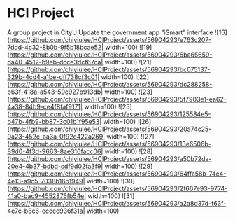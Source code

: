 # HCI Project
A group project in CityU
Update the government app "iSmart" interface
![16](https://github.com/chiyiulee/HCIProject/assets/56904293/e763c207-7ddd-4c32-8b0b-9f5b18bcae52| width=100)
![19](https://github.com/chiyiulee/HCIProject/assets/56904293/6ba65659-da40-4512-b9eb-dcce3dcf67ca| width=100)
![21](https://github.com/chiyiulee/HCIProject/assets/56904293/bc075137-329b-4cd4-a1be-dff738cf3c01| width=100)
![22](https://github.com/chiyiulee/HCIProject/assets/56904293/dc288258-b63f-418a-a543-59c927b913db| width=100)
![23](https://github.com/chiyiulee/HCIProject/assets/56904293/5f7903e1-ea62-4a38-84b9-ce4f8faf9171| width=100)
![25](https://github.com/chiyiulee/HCIProject/assets/56904293/125584e5-b47b-4fb9-bb87-3c01b1f95e53| width=100)
![26](https://github.com/chiyiulee/HCIProject/assets/56904293/20a74c25-0a23-452c-aa3a-0f92e422a269| width=100)
![27](https://github.com/chiyiulee/HCIProject/assets/56904293/13e6506b-89d0-4f3d-9663-8ae316facc06| width=100)
![28](https://github.com/chiyiulee/HCIProject/assets/56904293/a50b72da-20e4-4b37-bdbd-cdf9d02fa3f9| width=100)
![29](https://github.com/chiyiulee/HCIProject/assets/56904293/64ffa58b-74c4-4e13-a9c5-7038b16b1949| width=100)
![30](https://github.com/chiyiulee/HCIProject/assets/56904293/2f667e93-9774-41a0-bac9-4552875fb54e| width=100)
![31](https://github.com/chiyiulee/HCIProject/assets/56904293/a2a8d37d-f63f-4e7c-b8c6-eccce936f31a| width=100)
